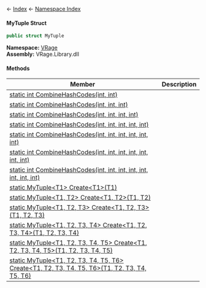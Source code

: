 ← [Index](Api-Index) ← [Namespace Index](Namespace-Index)

#### MyTuple Struct

```csharp
public struct MyTuple
```

**Namespace:** [VRage](VRage)  
**Assembly:** VRage.Library.dll

#### Methods

|Member|Description|
|---|---|
|[static int CombineHashCodes(int, int)](VRage.MyTuple.CombineHashCodes)||
|[static int CombineHashCodes(int, int, int)](VRage.MyTuple.CombineHashCodes)||
|[static int CombineHashCodes(int, int, int, int)](VRage.MyTuple.CombineHashCodes)||
|[static int CombineHashCodes(int, int, int, int, int)](VRage.MyTuple.CombineHashCodes)||
|[static int CombineHashCodes(int, int, int, int, int, int)](VRage.MyTuple.CombineHashCodes)||
|[static int CombineHashCodes(int, int, int, int, int, int, int)](VRage.MyTuple.CombineHashCodes)||
|[static int CombineHashCodes(int, int, int, int, int, int, int, int)](VRage.MyTuple.CombineHashCodes)||
|[static MyTuple\<T1> Create\<T1>(T1)](VRage.MyTuple.Create)||
|[static MyTuple\<T1, T2> Create\<T1, T2>(T1, T2)](VRage.MyTuple.Create)||
|[static MyTuple\<T1, T2, T3> Create\<T1, T2, T3>(T1, T2, T3)](VRage.MyTuple.Create)||
|[static MyTuple\<T1, T2, T3, T4> Create\<T1, T2, T3, T4>(T1, T2, T3, T4)](VRage.MyTuple.Create)||
|[static MyTuple\<T1, T2, T3, T4, T5> Create\<T1, T2, T3, T4, T5>(T1, T2, T3, T4, T5)](VRage.MyTuple.Create)||
|[static MyTuple\<T1, T2, T3, T4, T5, T6> Create\<T1, T2, T3, T4, T5, T6>(T1, T2, T3, T4, T5, T6)](VRage.MyTuple.Create)||

